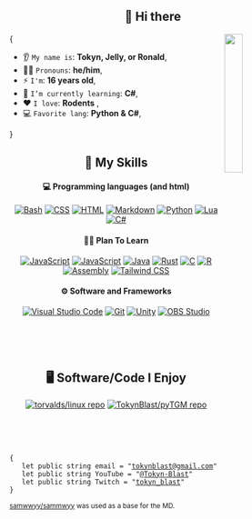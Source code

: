 <h2 align="center">👋 Hi there</h2>


<img align='right' src='images/NUXtocat.gif' width='25%'>  

{  

* 👂 `My name is`: **Tokyn, Jelly, or Ronald**,
* 👱‍♂️ `Pronouns`: **he/him**,
* ⚡ `I'm`: **16 years old**,
* 🌱 `I’m currently learning`: **C#**,
* ❤️ `I love`: **Rodents**  ,
* 💻 `Favorite lang`: **Python & C#**,

}

<h2 align="center">🌱 My Skills</h2>

<h4 align="center">💻 Programming languages (and html)</h4>

<p align="center">
<a href="#"><img alt="Bash" src="https://img.shields.io/badge/Bash-121011.svg?logo=gnu-bash&logoColor=white"></a>
<a href="https://github.com/search?q=user%3ATokynBlast+language%3Acss&type=code"><img alt="CSS" src="https://img.shields.io/badge/CSS-1572B6.svg?logo=css3&logoColor=white"></a>
<a href="https://github.com/search?q=user%3ATokynBlast+language%3AHTML+&type=repositories"><img alt="HTML" src="https://img.shields.io/badge/HTML-E34F26.svg?logo=html5&logoColor=white"></a>
<a href="https://github.com/search?q=user%3ATokynBlast+language%3Amarkdown&type=code"><img alt="Markdown" src="https://img.shields.io/badge/Markdown-000000.svg?logo=markdown&logoColor=white"></a>
<a href="https://github.com/search?q=user%3ATokynBlast+language%3Apython&type=code"><img alt="Python" src="https://img.shields.io/badge/Python-14354C.svg?logo=python&logoColor=white"></a>
<a href="#"><img alt="Lua" src="https://img.shields.io/badge/Lua-2C2D72?logo=lua&logoColor=white"></a>
<a href="https://github.com/search?q=user%3ATokynBlast+language%3AC%23+&type=repositories"><img alt="C#" src="https://custom-icon-badges.demolab.com/badge/C%23-68217A.svg?logo=cs2&logoColor=white"></a>

</p>

<h4 align="center">🧑‍🏫 Plan To Learn</h4>
<p align="center">
<a href="#"><img alt="JavaScript" src="https://img.shields.io/badge/JavaScript-F7DF1E.svg?logo=javascript&logoColor=black"></a>
<a href="https://github.com/search?q=user%3ATokynBlast+language%3Acpp&type=code"><img alt="JavaScript" src="https://img.shields.io/badge/-C++-blue?logo=cplusplus"></a>
<a href="#"><img alt="Java" src="https://custom-icon-badges.demolab.com/badge/Java-007396.svg?logo=java&logoColor=white"></a>
<a href="#"><img alt="Rust" src="https://shields.io/badge/-Rust-orange?style=flat&logo=rust"></a>
<a href="#"><img alt="C" src="https://shields.io/badge/-C-3776AB?style=flat&logo=C"></a>
<a href="#"><img alt="R" src="https://shields.io/badge/-R-3776AB?style=flat&logo=R"></a>
<a href="#"><img alt="Assembly" src="https://img.shields.io/badge/-Assembly-000?&logo=assemblyscript"></a>
<a href="#"><img alt="Tailwind CSS" src="https://img.shields.io/badge/Tailwind_CSS-grey?logo=tailwind-css&logoColor=38B2AC"></a>
</p>

<h4 align="center">⚙ Software and Frameworks</h4>

<p align="center">
<a href="#"><img alt="Visual Studio Code" src="https://img.shields.io/badge/Visual%20Studio%20Code-0078d7.svg?logo=visual-studio-code&logoColor=white"></a>
<a href="#"><img alt="Git" src="https://img.shields.io/badge/Git-F05033.svg?logo=git&logoColor=white"></a>
<a href="#"><img alt="Unity" src="https://img.shields.io/badge/Unity-000000.svg?logo=unity&logoColor=white"></a>
<a href="#"><img alt="OBS Studio" src="https://img.shields.io/badge/-OBS-302E31?logo=obs-studio&logoColor=white"></a>
</p>
<br><br><br>
<h2 align="center">🖥️ Software/Code I Enjoy</h2>

<p align="center">
<a href="https://github.com/torvalds/linux"><img alt="torvalds/linux repo" src="https://img.shields.io/badge/torvalds-linux-blue"></a>
<a href="https://github.com/TokynBlast/pyTGM"><img alt="TokynBlast/pyTGM repo" src="https://img.shields.io/badge/TokynBlast-pyTGM-blue"></a>
</p>

<br><br><br>

<pre><code>{
   let public string email = "<a href='mailto:tokynblast@gmail.com'>tokynblast@gmail.com</a>"  
   let public string YouTube = "<a href='https://youtube.com/@Tokyn-Blast'>@Tokyn-Blast</a>"  
   let public string Twitch = "<a href='http://twitch.com/tokyn_blast'>tokyn_blast</a>"
}</code></pre>

<sub>[samwwyy/sammwyy](https://github.com/sammwyy/sammwyy) was used as a base for the MD.</sub>

